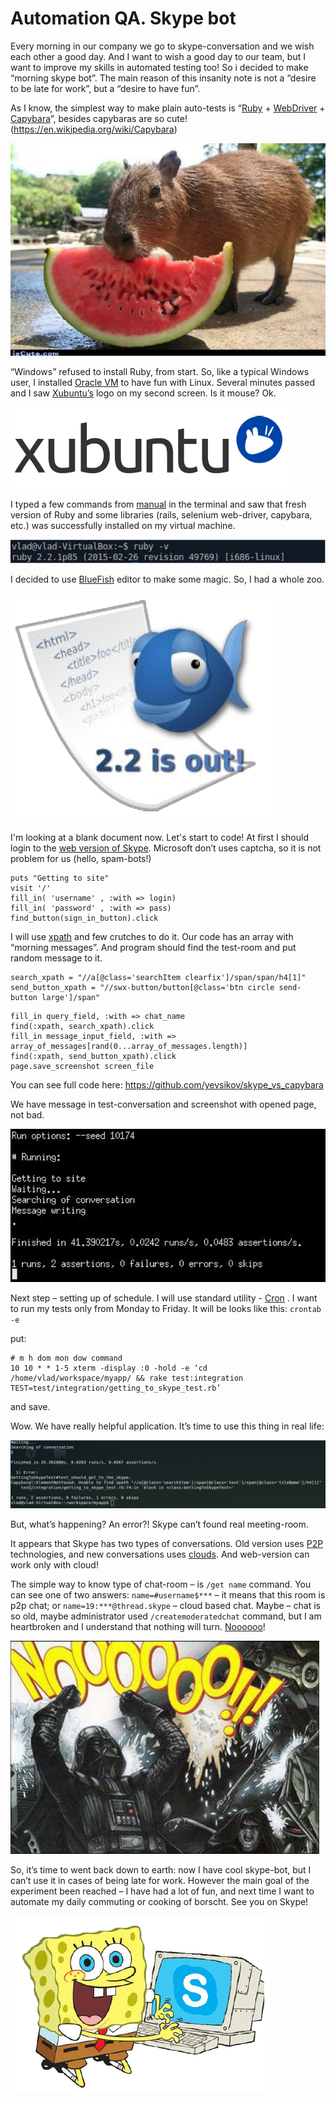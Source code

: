 # Automation QA. Skype bot

Every morning in our company we go to skype-conversation and we wish each other a good day. And I
want to wish a good day to our team, but I want to improve my skills in automated testing too! So
i decided to make “morning skype bot”. The main reason of this insanity note is not a “desire to be
late for work”, but a “desire to have fun”.

As I know, the simplest way to make plain auto-tests is “[Ruby](https://www.ruby-lang.org/en/) + [WebDriver](https://www.seleniumhq.org/projects/webdriver/) + [Capybara](https://github.com/teamcapybara/capybara)”, besides
capybaras are so cute! (https://en.wikipedia.org/wiki/Capybara)

![Capybara](https://github.com/yevsikov/skype_vs_capybara/blob/master/images/001.png)

“Windows” refused to install Ruby, from start. So, like a typical Windows user, I installed [Oracle VM](https://www.oracle.com/virtualization/vm-server-for-x86/)
to have fun with Linux. Several minutes passed and I saw [Xubuntu’s](https://xubuntu.org/) logo on my second screen. Is
it mouse? Ok.

![Xubuntu](https://github.com/yevsikov/skype_vs_capybara/blob/master/images/002.png)

I typed a few commands from [manual](http://railsapps.github.io/installrubyonrails-ubuntu.html) in the terminal and saw that fresh version of Ruby and some
libraries (rails, selenium web-driver, capybara, etc.) was successfully installed on my virtual
machine.

![Ruby](https://github.com/yevsikov/skype_vs_capybara/blob/master/images/003.png)

I decided to use [BlueFish](http://bluefish.openoffice.nl/index.html) editor to make some magic. So, I had a whole zoo.

![BlueFish](https://github.com/yevsikov/skype_vs_capybara/blob/master/images/004.png)

I'm looking at a blank document now. Let's start to code! At first I should login to the [web version
of Skype](https://web.skype.com). Microsoft don’t uses captcha, so it is not problem for us (hello, spam-bots!)

```
puts "Getting to site"
visit '/'
fill_in( 'username' , :with => login)
fill_in( 'password' , :with => pass)
find_button(sign_in_button).click
```

I will use [xpath](https://en.wikipedia.org/wiki/XPath) and few crutches to do it. Our code has an array with “morning messages”. And
program should find the test-room and put random message to it.

```
search_xpath = "//a[@class='searchItem clearfix']/span/span/h4[1]"
send_button_xpath = "//swx-button/button[@class='btn circle send-button large']/span"
```

```
fill_in query_field, :with => chat_name
find(:xpath, search_xpath).click
fill_in message_input_field, :with => array_of_messages[rand(0...array_of_messages.length)]
find(:xpath, send_button_xpath).click
page.save_screenshot screen_file
```

You can see full code here: https://github.com/yevsikov/skype_vs_capybara

We have message in test-conversation and screenshot with opened page, not bad.

![Running](https://github.com/yevsikov/skype_vs_capybara/blob/master/images/005.png)

Next step – setting up of schedule. I will use standard utility - [Cron](https://en.wikipedia.org/wiki/Cron) . I want to run my tests only from Monday to Friday. It will be looks like this:
`crontab -e`

put:
```
# m h dom mon dow command
10 10 * * 1-5 xterm -display :0 -hold -e ‘cd /home/vlad/workspace/myapp/ && rake test:integration TEST=test/integration/getting_to_skype_test.rb’
```
and save.

Wow. We have really helpful application. It’s time to use this thing in real life:

![Error](https://github.com/yevsikov/skype_vs_capybara/blob/master/images/006.png)

But, what’s happening? An error?! Skype can’t found real meeting-room.

It appears that Skype has two types of conversations. Old version uses [P2P](https://web.archive.org/web/20160529090021/https://support.skype.com/en/faq/FA10983/what-are-p2p-communications) technologies, and new
conversations uses [clouds](https://web.archive.org/web/20150407053136/https://support.skype.com/en/faq/FA12381/what-is-the-cloud). And web-version can work only with cloud!

The simple way to know type of chat-room – is `/get name` command. You can see one of two answers: `name=#username$***` – it means that this room is p2p chat; or `name=19:***@thread.skype` – cloud based chat. Maybe – chat is so old, maybe administrator used `/createmoderatedchat` command, but I am heartbroken and I understand that nothing will turn. [Noooooo](http://www.nooooooooooooooo.com/)!

![Nooooo](https://github.com/yevsikov/skype_vs_capybara/blob/master/images/007.png)

So, it’s time to went back down to earth: now I have cool skype-bot, but I can’t use it in cases of being late for
work. However the main goal of the experiment been reached – I have had a lot of fun, and next time I want
to automate my daily commuting or cooking of borscht. See you on Skype!

![The End](https://github.com/yevsikov/skype_vs_capybara/blob/master/images/008.png)
